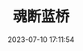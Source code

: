 ---
title: "魂断蓝桥"
date: "2023-07-10 17:11:54"
rating: 5.0
status: "看过"
review: "The wonderful thing about living is that this sort of thing can happen. In the shadow of a death raid, I can meet you."
url: "https://movie.douban.com/subject/1293964/"
type: "movie"
year: 2023
isPublic: true
cover: "https://cdn.sa.net/2025/02/10/w5QeyDoZYd7zfkE.webp"
---
